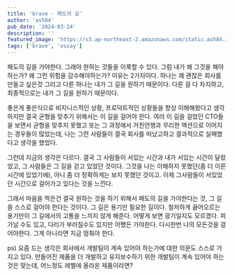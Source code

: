 ```yaml
---
title: 'brave - 패도의 길'
author: 'ash84'
pub_date: '2024-03-24'
description: ''
featured_image: 'https://s3.ap-northeast-2.amazonaws.com/static.ash84.io/images/blog/brave-way/john-forson-V8DUsA0Pxfs-unsplash.jpg'
tags: ['brave', 'essay']
---
```


패도의 길을 가야한다. 그래야 원하는 것들을 이룩할 수 있다. 그럼 내가 왜 그것을 해야하는가? 왜 그런 위험을 감수해야하는가? 이유는 2가지이다. 하나는 꽤 괜찮은 회사를 만들고 싶은것 그리고 다른 하나는 내가 그 길을 원하기 때문이다. 다른 걸 다 차지하고, 최종적으로는 내가 그 길을 원하기 때문이다. 

좋은게 좋은식으로 비지니스적인 상황, 프로덕트적인 상황들을 항상 이해해왔다고 생각하지만 결국 균형을 맞추기 위해서는 이 길을 걸어야 한다. 여러 이 길을 걸었던 CTO들을 보면서 균형을 맞추지 못했고 또는 그 과정에서 거친언행과 무리한 액션으로 이어지는 경우들이 많았는데, 나는 그런 사람들이 결국 회사를 떠났고하고 결과적으로 실패했다고 생각을 했었다. 

그런데 지금의 생각은 다르다. 결국 그 사람들이 서있는 시간과 내가 서있는 시간이 달랐었고, 그 사람들은 그 길을 걷고 있었던 것이다. 그것을 나는 이해하지 못했던(좀 더 이른시간에 있었기에), 아니 좀 더 정확하게는 보지 못했던 것이고. 이제 그사람들이 서있었던 시간으로 걸어가고 있다는 것을 느낀다. 

그래서 마음을 먹은건 결국 원하는 것을 하기 위해서 패도의 길을 가야한다는 것, 그 길을 스스로 걸어야 한다는 것이다. 그 길은 용기만 필요한 길이다. 철저하게 끓어오르는 용기만이 그 길에서의 고통을 느끼지 않게 해준다. 어떻게 보면 광기일지도 모르겠다. 피가날 수도 있고, 다리가 부러질수도 있지만 어쨌든 가야한다. 다시한번 나의 모든것을 걸어야한다. 그게 아니라면 지금 멈춰야 한다. 

ps) 요즘 드는 생각은 회사에서 개발팀이 계속 있어야 하는가에 대한 의문도 스스로 가지고 있다. 만들어진 제품을 더 개발하고 유지보수하기 위한 개발팀이 계속 있어야 하는 것은 맞는데, 어느정도 레벨에 올라온 제품이라면?

